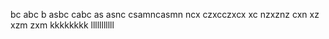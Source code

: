 bc abc b asbc
cabc as asnc
csamncasmn
ncx czxcczxcx
xc nzxznz cxn xz
 xzm zxm 
 kkkkkkkk
 lllllllllll
